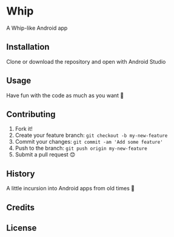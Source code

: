 # Whip

A Whip-like Android app

## Installation

Clone or download the repository and open with Android Studio

## Usage

Have fun with the code as much as you want 🙂

## Contributing

1. Fork it!
2. Create your feature branch: `git checkout -b my-new-feature`
3. Commit your changes: `git commit -am 'Add some feature'`
4. Push to the branch: `git push origin my-new-feature`
5. Submit a pull request 😊

## History

A little incursion into Android apps from old times 👴

## Credits

## License